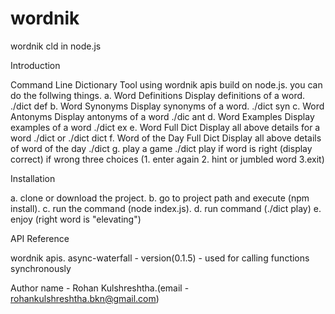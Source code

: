 # wordnik
wordnik cld in node.js

Introduction

  Command Line Dictionary Tool using wordnik apis build on node.js.
  you can do the follwing things.
  a. Word Definitions
	Display definitions of a word. 
	./dict def <word>
  b. Word Synonyms
	Display synonyms of a word. 
	./dict syn <word>
  c. Word Antonyms
	Display antonyms of a word
	./dic ant <word>
  d. Word Examples
	Display examples of a word
	./dict ex <word>
  e. Word Full Dict
	Display all above details for a word
	./dict <word> or ./dict dict <word>
  f. Word of the Day Full Dict
	Display all above details of word of the day
	./dict
  g. play a game
  ./dict play
    if word is right (display correct)
    if wrong three choices (1. enter again  2. hint or jumbled word  3.exit)
  

Installation

a. clone or download the project.
b. go to project path and execute (npm install).
c. run the command (node index.js).
d. run command (./dict play)
e. enjoy (right word is "elevating")

API Reference

wordnik apis.
async-waterfall - version(0.1.5) - used for calling functions synchronously

Author name - Rohan Kulshreshtha.(email - rohankulshreshtha.bkn@gmail.com)
